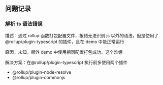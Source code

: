 ## 问题记录

### 解析 ts 语法错误

描述：通过 rollup 函数打包配置文件，报错无法识别 js 以外的语法，但是使用了@rollup/plugin-typescript 的插件，且在 demo 中能正常运行

原因：未知，额外 demo 中使用相同配置打包成功。这个难绷

解决方案：在@rollup/plugin-typescript 执行前多使用两个插件

- @rollup/plugin-node-resolve
- @rollup/plugin-commonjs
